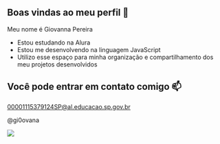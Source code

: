 ## Boas vindas ao meu perfil 🖤

Meu nome é Giovanna Pereira

- Estou estudando na Alura
- Estou me desenvolvendo na linguagem JavaScript
- Utilizo esse espaço para minha organização e compartilhamento dos meu projetos desenvolvidos

## Você pode entrar em contato comigo 📫

00001115379124SP@al.educacao.sp.gov.br

@gi0ovana

![](https://media1.tenor.com/m/yBq7aeVxWq8AAAAC/sofia-the-first-princess-sofia.gif)
